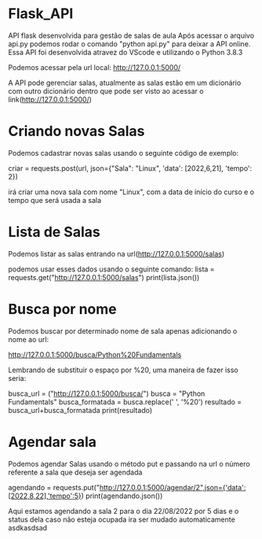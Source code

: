 # Flask_API
API flask desenvolvida para gestão de salas de aula
Após acessar o arquivo api.py podemos rodar o comando "python api.py" para deixar a API online.
Essa API foi desenvolvida atravez do VScode e utilizando o Python 3.8.3

Podemos acessar pela url local: http://127.0.0.1:5000/

A API pode gerenciar salas, atualmente as salas estão em um dicionário com outro dicionário dentro que pode ser visto ao acessar o link(http://127.0.0.1:5000/)

<h1>Criando novas Salas</h1>

Podemos cadastrar novas salas usando o seguinte código de exemplo:

criar = requests.post(url, json={"Sala": "Linux", 'data': [2022,6,21], 'tempo': 2})

irá criar uma nova sala com nome "Linux", com a data de início do curso e o tempo que será usada a sala

<h1>Lista de Salas</h1>

Podemos listar as salas entrando na url(http://127.0.0.1:5000/salas)

podemos usar esses dados usando o seguinte comando:
lista = requests.get("http://127.0.0.1:5000/salas")
print(lista.json())

<h1>Busca por nome</h1>

Podemos buscar por determinado nome de sala apenas adicionando o nome ao url:

http://127.0.0.1:5000/busca/Python%20Fundamentals

Lembrando de substituir o espaço por %20, uma maneira de fazer isso seria:

busca_url = ("http://127.0.0.1:5000/busca/")
busca = "Python Fundamentals"
busca_formatada = busca.replace(' ', '%20')
resultado = busca_url+busca_formatada
print(resultado)

<h1>Agendar sala</h1>
Podemos agendar Salas usando o método put e passando na url o número referente a sala que deseja ser agendada

agendando = requests.put("http://127.0.0.1:5000/agendar/2",json={'data':[2022,8,22],'tempo':5})
print(agendando.json())

Aqui estamos agendando a sala 2 para o dia 22/08/2022 por 5 dias e o status dela caso não esteja ocupada ira ser mudado automaticamente asdkasdsad
